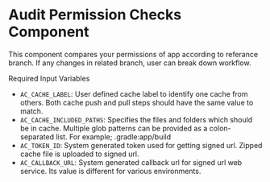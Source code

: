 # Audit Permission Checks Component

This component compares your permissions of app according to referance branch. If any changes in related branch, user can break down workflow.

Required Input Variables

- `AC_CACHE_LABEL`: User defined cache label to identify one cache from others. Both cache push and pull steps should have the same value to match.
- `AC_CACHE_INCLUDED_PATHS`: Specifies the files and folders which should be in cache. Multiple glob patterns can be provided as a colon-separated list. For example; .gradle:app/build
- `AC_TOKEN_ID`: System generated token used for getting signed url. Zipped cache file is uploaded to signed url.
- `AC_CALLBACK_URL`: System generated callback url for signed url web service. Its value is different for various environments.


